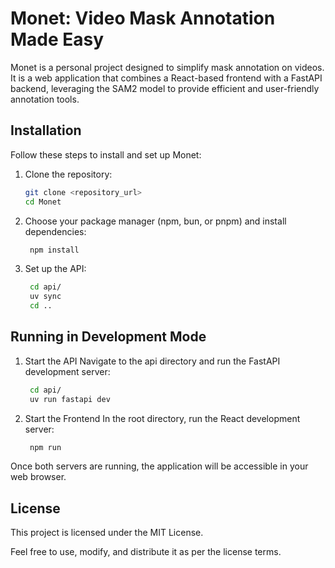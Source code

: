 # Monet: Video Mask Annotation Made Easy

Monet is a personal project designed to simplify mask annotation on videos. It is a web application that combines a React-based frontend with a FastAPI backend, leveraging the SAM2 model to provide efficient and user-friendly annotation tools.

## Installation

Follow these steps to install and set up Monet:

1. Clone the repository:
   ```bash
   git clone <repository_url>
   cd Monet
   ``` 
2. Choose your package manager (npm, bun, or pnpm) and install dependencies:
   ```bash
    npm install
   ``` 

3. Set up the API:
   ```bash
    cd api/
    uv sync
    cd ..
   ``` 

## Running in Development Mode

1. Start the API
Navigate to the api directory and run the FastAPI development server:
   ```bash
    cd api/
    uv run fastapi dev
   ``` 

2. Start the Frontend
In the root directory, run the React development server:
   ```bash
    npm run
   ``` 

Once both servers are running, the application will be accessible in your web browser.

## License

This project is licensed under the MIT License.

Feel free to use, modify, and distribute it as per the license terms.